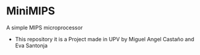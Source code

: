 # MiniMIPS


A simple MIPS microprocessor


* This repository it is a Project made in UPV by Miguel Angel Castaño and Eva Santonja
